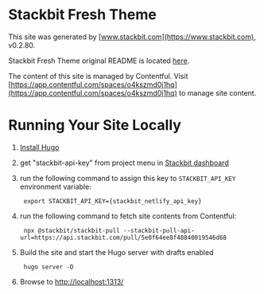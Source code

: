 # Stackbit Fresh Theme

This site was generated by [www.stackbit.com](https://www.stackbit.com), v0.2.80.

Stackbit Fresh Theme original README is located [here](./README.theme.md).

The content of this site is managed by Contentful. Visit [https://app.contentful.com/spaces/o4kszmd0j1hq](https://app.contentful.com/spaces/o4kszmd0j1hq) to manage site content.

# Running Your Site Locally

1. [Install Hugo](https://gohugo.io/getting-started/quick-start/#step-1-install-hugo)

1. get "stackbit-api-key" from project menu in [Stackbit dashboard](https://app.stackbit.com/dashboard)

1. run the following command to assign this key to `STACKBIT_API_KEY` environment variable:

        export STACKBIT_API_KEY={stackbit_netlify_api_key}

1. run the following command to fetch site contents from Contentful:

        npx @stackbit/stackbit-pull --stackbit-pull-api-url=https://api.stackbit.com/pull/5e0f64ee8f48840019546d68

1. Build the site and start the Hugo server with drafts enabled

        hugo server -D

1. Browse to [http://localhost:1313/](http://localhost:1313/)
